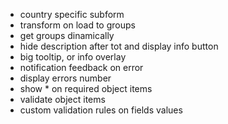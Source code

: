 - country specific subform
- transform on load to groups
- get groups dinamically
- hide description after tot and display info button
- big tooltip, or info overlay
- notification feedback on error
- display errors number
- show * on required object items
- validate object items
- custom validation rules on fields values
